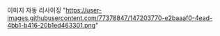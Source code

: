 이미지 자동 리사이징 
"https://user-images.githubusercontent.com/77378847/147203770-e2baaaf0-4ead-4bb1-b416-20b1ed463301.png"
